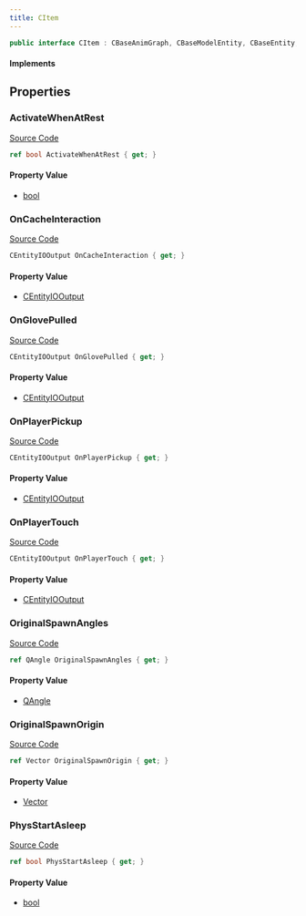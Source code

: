 ```yaml
---
title: CItem
---
```


```csharp
public interface CItem : CBaseAnimGraph, CBaseModelEntity, CBaseEntity, CEntityInstance, ISchemaClass<CEntityInstance>, ISchemaClass<CBaseEntity>, ISchemaClass<CBaseModelEntity>, ISchemaClass<CBaseAnimGraph>, ISchemaClass<CItem>, ISchemaField, ISchemaClass, INativeHandle
```

#### Implements

## Properties

### ActivateWhenAtRest

[Source Code](https://github.com/swiftly-solution/swiftlys2/blob/main/managed/src/SwiftlyS2.Generated/Schemas/Interfaces/CItem.cs#L21)

```csharp
ref bool ActivateWhenAtRest { get; }
```

#### Property Value

- [bool](https://learn.microsoft.com/dotnet/api/system.boolean)

### OnCacheInteraction

[Source Code](https://github.com/swiftly-solution/swiftlys2/blob/main/managed/src/SwiftlyS2.Generated/Schemas/Interfaces/CItem.cs#L23)

```csharp
CEntityIOOutput OnCacheInteraction { get; }
```

#### Property Value

- [CEntityIOOutput](/docs/api/shared/schemadefinitions/centityiooutput)

### OnGlovePulled

[Source Code](https://github.com/swiftly-solution/swiftlys2/blob/main/managed/src/SwiftlyS2.Generated/Schemas/Interfaces/CItem.cs#L25)

```csharp
CEntityIOOutput OnGlovePulled { get; }
```

#### Property Value

- [CEntityIOOutput](/docs/api/shared/schemadefinitions/centityiooutput)

### OnPlayerPickup

[Source Code](https://github.com/swiftly-solution/swiftlys2/blob/main/managed/src/SwiftlyS2.Generated/Schemas/Interfaces/CItem.cs#L19)

```csharp
CEntityIOOutput OnPlayerPickup { get; }
```

#### Property Value

- [CEntityIOOutput](/docs/api/shared/schemadefinitions/centityiooutput)

### OnPlayerTouch

[Source Code](https://github.com/swiftly-solution/swiftlys2/blob/main/managed/src/SwiftlyS2.Generated/Schemas/Interfaces/CItem.cs#L17)

```csharp
CEntityIOOutput OnPlayerTouch { get; }
```

#### Property Value

- [CEntityIOOutput](/docs/api/shared/schemadefinitions/centityiooutput)

### OriginalSpawnAngles

[Source Code](https://github.com/swiftly-solution/swiftlys2/blob/main/managed/src/SwiftlyS2.Generated/Schemas/Interfaces/CItem.cs#L29)

```csharp
ref QAngle OriginalSpawnAngles { get; }
```

#### Property Value

- [QAngle](/docs/api/shared/natives/qangle)

### OriginalSpawnOrigin

[Source Code](https://github.com/swiftly-solution/swiftlys2/blob/main/managed/src/SwiftlyS2.Generated/Schemas/Interfaces/CItem.cs#L27)

```csharp
ref Vector OriginalSpawnOrigin { get; }
```

#### Property Value

- [Vector](/docs/api/shared/natives/vector)

### PhysStartAsleep

[Source Code](https://github.com/swiftly-solution/swiftlys2/blob/main/managed/src/SwiftlyS2.Generated/Schemas/Interfaces/CItem.cs#L31)

```csharp
ref bool PhysStartAsleep { get; }
```

#### Property Value

- [bool](https://learn.microsoft.com/dotnet/api/system.boolean)


